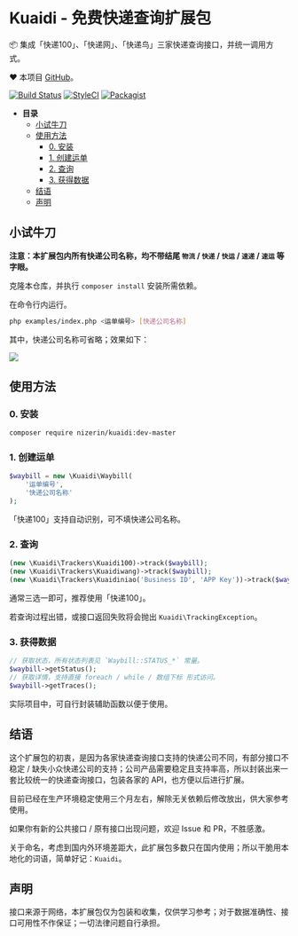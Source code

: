 # Kuaidi - 免费快递查询扩展包

📦 集成「快递100」、「快递网」、「快递鸟」三家快递查询接口，并统一调用方式。

❤️ 本项目 [GitHub](https://github.com/NiZerin/kuaidi)。

[![Build Status](https://travis-ci.org/NiZerin/kuaidi.svg?branch=master)](https://travis-ci.org/NiZerin/kuaidi)
[![StyleCI](https://github.styleci.io/repos/136556586/shield?branch=master)](https://github.styleci.io/repos/136556586)
[![Packagist](https://img.shields.io/packagist/v/NiZerin/kuaidi.svg)](https://packagist.org/packages/NiZerin/kuaidi)

* **目录**
  * [小试牛刀](#小试牛刀)
  * [使用方法](#使用方法)
      * [0. 安装](#0-安装)
      * [1. 创建运单](#1-创建运单)
      * [2. 查询](#2-查询)
      * [3. 获得数据](#3-获得数据)
  * [结语](#结语)
  * [声明](#声明)

## 小试牛刀

**注意：本扩展包内所有快递公司名称，均不带结尾 `物流` / `快递` / `快运` / `速递` / `速运` 等字眼。**

克隆本仓库，并执行 `composer install` 安装所需依赖。

在命令行内运行。

```bash
php examples/index.php <运单编号> [快递公司名称]
```

其中，快递公司名称可省略；效果如下：

![](https://i.loli.net/2018/08/01/5b6180a5e13f0.png)

## 使用方法

### 0. 安装

```bash
composer require nizerin/kuaidi:dev-master
```

### 1. 创建运单

```php
$waybill = new \Kuaidi\Waybill(
    '运单编号', 
    '快递公司名称'
);
```

「快递100」支持自动识别，可不填快递公司名称。

### 2. 查询

```php
(new \Kuaidi\Trackers\Kuaidi100)->track($waybill);
(new \Kuaidi\Trackers\Kuaidiwang)->track($waybill);
(new \Kuaidi\Trackers\Kuaidiniao('Business ID', 'APP Key'))->track($waybill);
```

通常三选一即可，推荐使用「快递100」。

若查询过程出错，或接口返回失败将会抛出 `Kuaidi\TrackingException`。

### 3. 获得数据

```php
// 获取状态，所有状态列表见 `Waybill::STATUS_*` 常量。
$waybill->getStatus();
// 获取详情，支持直接 foreach / while / 数组下标 形式访问。
$waybill->getTraces(); 
```

实际项目中，可自行封装辅助函数以便于使用。

## 结语

这个扩展包的初衷，是因为各家快递查询接口支持的快递公司不同，有部分接口不稳定 / 缺失小众快递公司的支持；公司产品需要稳定且支持率高，所以封装出来一套比较统一的快递查询接口，包装各家的 API，也方便以后进行扩展。

目前已经在生产环境稳定使用三个月左右，解除无关依赖后修改放出，供大家参考使用。

如果你有新的公共接口 / 原有接口出现问题，欢迎 Issue 和 PR，不胜感激。

关于命名，考虑到国内外环境差距大，此扩展包多数只在国内使用；所以干脆用本地化的词语，简单好记：`Kuaidi`。

## 声明

接口来源于网络，本扩展包仅为包装和收集，仅供学习参考；对于数据准确性、接口可用性不作保证；一切法律问题自行承担。
